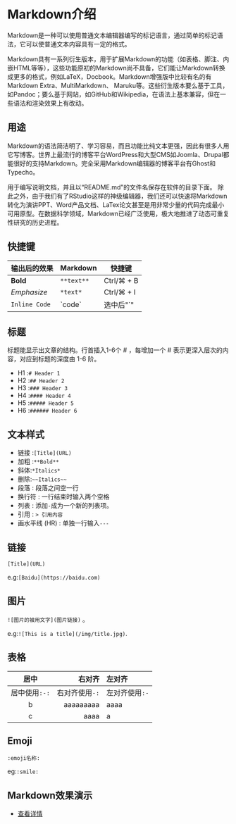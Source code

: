 # Markdown介绍

Markdown是一种可以使用普通文本编辑器编写的标记语言，通过简单的标记语法，它可以使普通文本内容具有一定的格式。

Markdown具有一系列衍生版本，用于扩展Markdown的功能（如表格、脚注、内嵌HTML等等），这些功能原初的Markdown尚不具备，它们能让Markdown转换成更多的格式，例如LaTeX，Docbook。Markdown增强版中比较有名的有Markdown Extra、MultiMarkdown、 Maruku等。这些衍生版本要么基于工具，如Pandoc；要么基于网站，如GitHub和Wikipedia，在语法上基本兼容，但在一些语法和渲染效果上有改动。

## 用途

Markdown的语法简洁明了、学习容易，而且功能比纯文本更强，因此有很多人用它写博客。世界上最流行的博客平台WordPress和大型CMS如Joomla、Drupal都能很好的支持Markdown。完全采用Markdown编辑器的博客平台有Ghost和Typecho。

用于编写说明文档，并且以“README.md”的文件名保存在软件的目录下面。
除此之外，由于我们有了RStudio这样的神级编辑器，我们还可以快速将Markdown转化为演讲PPT、Word产品文档、LaTex论文甚至是用非常少量的代码完成最小可用原型。在数据科学领域，Markdown已经广泛使用，极大地推进了动态可重复性研究的历史进程。

## 快捷键

| 输出后的效果  | Markdown   | 快捷键     |
| ------------- | ---------- | ---------- |
| **Bold**      | `**text**` | Ctrl/⌘ + B |
| *Emphasize*   | `*text*`   | Ctrl/⌘ + I |
| `Inline Code` | \`code\`   | 选中后"\`" |

## 标题

标题能显示出文章的结构。行首插入1-6个 # ，每增加一个 # 表示更深入层次的内容，对应到标题的深度由 1-6 阶。

- H1 :`# Header 1`
- H2 :`## Header 2`
- H3 :`### Header 3`
- H4 :`#### Header 4`
- H5 :`##### Header 5`
- H6 :`###### Header 6`

## 文本样式

- 链接 :`[Title](URL)`
- 加粗 :`**Bold**`
- 斜体:`*Italics*`
- 删除:`~~Italics~~`
- 段落 : 段落之间空一行
- 换行符 : 一行结束时输入两个空格
- 列表 : 添加`-`成为一个新的列表项。
- 引用 : `> 引用内容`
- 画水平线 (HR) : 单独一行输入`---`

## 链接

`[Title](URL)`

e.g:`[Baidu](https://baidu.com)`

## 图片

`![图片的被用文字](图片链接)` 。

e.g:`![This is a title](/img/title.jpg)`.

## 表格

|     居中      |         右对齐 | 左对齐         |
| :-----------: | -------------: | :------------- |
| 居中使用`:-:` | 右对齐使用`-:` | 左对齐使用`:-` |
|       b       |      aaaaaaaaa | aaaa           |
|       c       |           aaaa | a              |

## Emoji

`:emoji名称:`

eg:`:smile:`

## Markdown效果演示

- [查看详情](demo.md)
